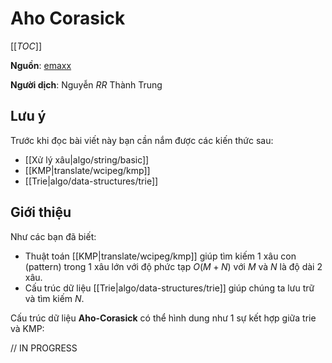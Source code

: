 # Aho Corasick

[[_TOC_]]

**Nguồn**: [emaxx](https://cp-algorithms.com/string/aho_corasick.html#toc-tgt-3)

**Người dịch**: Nguyễn *RR* Thành Trung

## Lưu ý

Trước khi đọc bài viết này bạn cần nắm được các kiến thức sau:

- [[Xử lý xâu|algo/string/basic]]
- [[KMP|translate/wcipeg/kmp]]
- [[Trie|algo/data-structures/trie]]

## Giới thiệu

Như các bạn đã biết:

- Thuật toán [[KMP|translate/wcipeg/kmp]] giúp tìm kiếm 1 xâu con (pattern) trong 1 xâu lớn với độ phức tạp $O(M + N)$ với $M$ và $N$ là độ dài 2 xâu.
- Cấu trúc dữ liệu [[Trie|algo/data-structures/trie]] giúp chúng ta lưu trữ và tìm kiếm $N$.

Cấu trúc dữ liệu **Aho-Corasick** có thể hình dung như 1 sự kết hợp giữa trie và KMP:


// IN PROGRESS